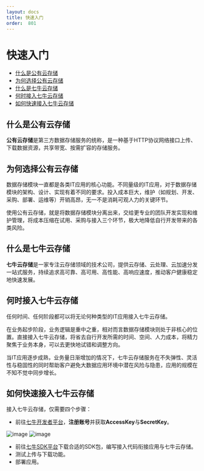 ```yaml
---
layout: docs
title: 快速入门
order:  801
---
```


# 快速入门

- [什么是公有云存储](#what)
- [为何选择公有云存储](#why)
- [什么是七牛云存储 ](#whatqiniu)
- [何时接入七牛云存储](#when)
- [如何快速接入七牛云存储](#how)


<a id="what"></a>
## 什么是公有云存储  

**公有云存储**是第三方数据存储服务的统称，是一种基于HTTP协议网络接口上传、下载数据资源，共享带宽、按需扩容的存储服务。  

<a id="why"></a>
## 为何选择公有云存储  

数据存储模块一直都是各类IT应用的核心功能。不同量级的IT应用，对于数据存储模块的架构、设计、实现有着不同的要求。投入成本巨大，维护（如规划、开发、采购、部署、运维等）开销高昂，无一不是消耗可观人力的关键环节。  

使用公有云存储，就是将数据存储模块分离出来，交给更专业的团队开发实现和维护管理，将成本压缩在试用、采购与接入三个环节，极大地降低自行开发带来的各类风险。

<a id="whatqiniu"></a>
## 什么是七牛云存储  

**七牛云存储**是一家专注云存储领域的技术公司，提供云存储、云处理、云加速分发一站式服务，持续追求高可靠、高可用、高性能、高响应速度，推动客户健康稳定地快速发展。  

<a id="when"></a>
## 何时接入七牛云存储  

任何时间、任何阶段都可以将无论何种类型的IT应用接入七牛云存储。  

在业务起步阶段，业务逻辑是重中之重，相对而言数据存储模块则处于非核心的位置。直接接入七牛云存储，将省去自行开发所需的时间、空间、人力成本，将精力聚焦于业务本身，可以去更快地试错和调整方向。  

当IT应用逐步成熟，业务量日渐增加的情况下，七牛云存储服务在不失弹性、灵活性与稳固性的同时帮助客户避免大数据应用环境中潜在风险与隐患，应用的规模在不知不觉中同步增长。  

<a id="how"></a>
## 如何快速接入七牛云存储  

接入七牛云存储，仅需要四个步骤：

- 前往[七牛开发者平台](http://portal.qiniu.com)，**注册账号**并获取**AccessKey**与**SecretKey**。

![image](http://developer.qiniu.com/resource/register%20.png)
![image](http://developer.qiniu.com/resource/SK%20.png)

- 前往[七牛SDK平台](/docs/v6/sdk/index.html)下载合适的SDK包，编写接入代码衔接应用与七牛云存储。
- 测试上传与下载功能。
- 部署应用。  
